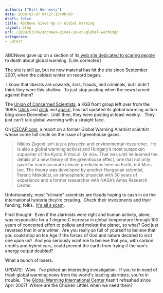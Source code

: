 ```yaml
---
authors: ["Bill Hennessy"]
date: 2008-03-07 04:27:15+00:00
draft: false
title: ABCNews Gives Up on Global Warming
layout: blog
url: /2008/03/06/abcnews-gives-up-on-global-warming/
categories:
- Latest
---
```


ABCNews gave up on a section of its[ web site dedicated to scaring people ](https://abcnews.go.com/Technology/GlobalWarming/)to death about global warming. [Link corrected]

The site is still up, but no new material has hit the site since September 2007, when the coldest winter on record began.

 I know that liberals are cowards, liars, frauds, and criminals, but I didn't think they were this shallow.  To just stop posting when the news turned against them? 

The [Union of Concerned Scientists](https://www.ucsusa.org/global_warming/), a KGB front group left over from the 1980s [[click](https://www.knology.net/~bilrum/PeaceGrpGloss.htm) and [click](https://www.brookesnews.com/071604nythitt.html) and [again](https://books.google.com/books?id=PYyqvCNvLoQC&pg=PA80&lpg=PA80&dq=kgb+%22union+of+concerned+scientists%22&source=web&ots=ibmgcfq7QO&sig=wF0YhtztzP6jaQrZGDt0zG3FyVA&hl=en#PPA81,M1)], has not updated its global warming action blog since December.  Until then, they were posting at least weekly.   They just can't talk global warming with a straight face.

On [ICECAP.com](https://www.icecap.us/), a report on a former Global Warming Alarmist scientist whose come full circle on the issue of greenhouse gases. 


> Miklos Zagoni isn’t just a physicist and environmental researcher.  He is also a global warming activist and Hungary’s most outspoken supporter of the Kyoto Protocol. Or was. That was until he learned the details of a new theory of the greenhouse effect, one that not only gave far more accurate climate predictions here on Earth, but Mars too. The theory was developed by another Hungarian scientist, Ferenc Miskolczi, an atmospheric physicist with 30 years of experience and a former researcher with NASA’s Ames Research Center.


Unfortunately, most "climate" scientists are frauds hoping to cash in on the international hysteria they're creating.  Check their investments and their funding, folks.  [It's all a scam](https://tierneylab.blogs.nytimes.com/2008/03/06/global-warming-payola/).   

Final thought:  Even if the alarmists were right and human activity, alone, was responsible for a 1 degree C increase in global temperature through 100 years of concerted effort to pollute and molest the planet, so what? God just reversed that in one winter.  Are you really so full of yourself to believe that you could stop an Ice Age if the forces of God and nature decided to visit one upon us?  And you seriously want me to believe that you, with carbon credits and hybrid cars, could prevent the earth from frying if the sun's energy output doubled? 

What a bunch of losers.

UPDATE:  Wow.  I've picked an interesting investigation.  If you're in need of fresh global warming news from the world's leading alarmists, you're in trouble.  The [Global Warming International Center ](https://www.globalwarming.net/)hasn't refreshed since April 2007!  Where are the Chicken Littles when we need them?


